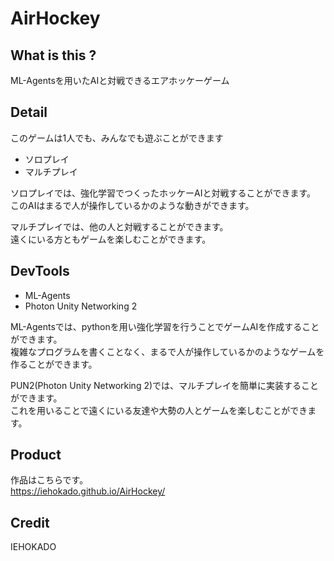 # **AirHockey**

## What is this ?

ML-Agentsを用いたAIと対戦できるエアホッケーゲーム 

## Detail

このゲームは1人でも、みんなでも遊ぶことができます

- ソロプレイ
- マルチプレイ

ソロプレイでは、強化学習でつくったホッケーAIと対戦することができます。  
このAIはまるで人が操作しているかのような動きができます。

マルチプレイでは、他の人と対戦することができます。  
遠くにいる方ともゲームを楽しむことができます。

## DevTools

- ML-Agents
- Photon Unity Networking 2

ML-Agentsでは、pythonを用い強化学習を行うことでゲームAIを作成することができます。  
複雑なプログラムを書くことなく、まるで人が操作しているかのようなゲームを作ることができます。

PUN2(Photon Unity Networking 2)では、マルチプレイを簡単に実装することができます。  
これを用いることで遠くにいる友達や大勢の人とゲームを楽しむことができます。

## Product

作品はこちらです。  
https://iehokado.github.io/AirHockey/

## Credit

IEHOKADO

